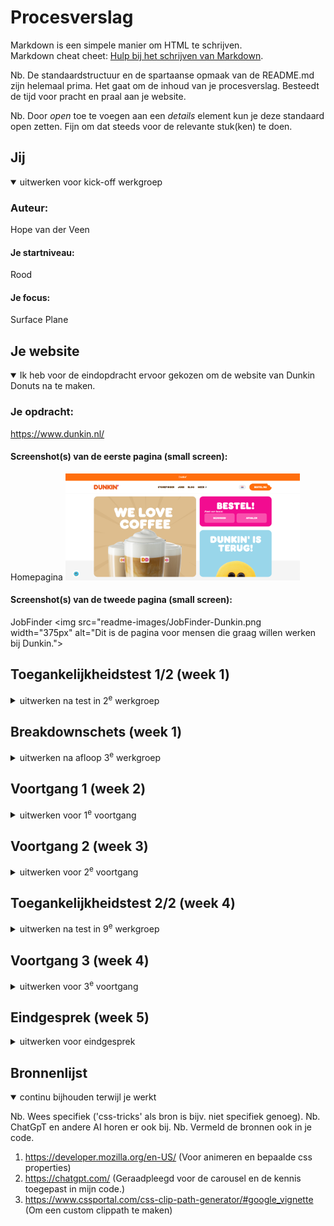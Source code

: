 # Procesverslag
Markdown is een simpele manier om HTML te schrijven.  
Markdown cheat cheet: [Hulp bij het schrijven van Markdown](https://github.com/adam-p/markdown-here/wiki/Markdown-Cheatsheet).

Nb. De standaardstructuur en de spartaanse opmaak van de README.md zijn helemaal prima. Het gaat om de inhoud van je procesverslag. Besteedt de tijd voor pracht en praal aan je website.

Nb. Door *open* toe te voegen aan een *details* element kun je deze standaard open zetten. Fijn om dat steeds voor de relevante stuk(ken) te doen.





## Jij

<details open>
  <summary>uitwerken voor kick-off werkgroep</summary>

  ### Auteur:
  Hope van der Veen

  #### Je startniveau:
  Rood

  #### Je focus:
  Surface Plane
 
</details>





## Je website

<details open>
  <summary>Ik heb voor de eindopdracht ervoor gekozen om de website van Dunkin Donuts na te maken.</summary>

  ### Je opdracht:
  https://www.dunkin.nl/ 

  #### Screenshot(s) van de eerste pagina (small screen): 
  Homepagina
  <img src="readme-images/homepagina-dunkin.png" width="375px" alt="Dit is de landingspagina waar je op komt als je de website start.">

  #### Screenshot(s) van de tweede pagina (small screen):
  JobFinder
  <img src="readme-images/JobFinder-Dunkin.png width="375px" alt="Dit is de pagina voor mensen die graag willen werken bij Dunkin.">
 
</details>



## Toegankelijkheidstest 1/2 (week 1)

<details>
  <summary>uitwerken na test in 2<sup>e</sup> werkgroep</summary>

  ### Bevindingen
  Lijst met je bevindingen die in de test naar voren kwamen:
  ### Content
  - Use plain language and avoid figures of speech, idioms, and complicated metaphors. (Ze gebruiken makkelijke tekst en geen metaforen.)
  - Make sure that button, a (links) and label (in forms) content is unique and discriptive. (Niet discriptive genoeg.)

  ### Global Code
  - Validate your HTML. (Ze hadden heel veel errors in de console.)
  - Use a lang attribute on the html element. (Dit hebben ze gedaan.)
  - Provide a unique title for each page. (Dit hebben ze gedaan.)
  - Ensure that viewport zoom is not disabled. (Deze staat aan.)

  ### Keyboard
  - Make sure there is a visible focus style for interactive elements that are navigated (tab and shift + tab) to via keyboard input. (Er is een  duidelijke focusstate.)
  - Check to see that keyboard focus order matches the visual layout. (Alleen bij het bestellen van donuts is deze een beetje vaag, maar die pagina ga ik niet namaken.)

  ### Mobile and touch
  - Check that the site can be rotated to any orientation. (Dit kan.)
  - Remove horizontal scrolling. (Hebben ze gedaan.)
  - Ensure that button and link icons can be activated with ease (size and position). (Dit hebben ze gedaan.)
  - Ensure sufficient space between interactive items in order to provide a scroll area. (Dit hebben ze gedaan.)

  ### Headings
  - Use heading elements to introduce content. (Dit doen ze.)
  - Use only one h1 element per page or view. (Ze gebruiken meerdere h1 per pagina.)
  - Heading elements should be written in a logical sequence. (Ze gebruiken de heading elementen door elkaar heen.)
  - Don't skip heading levels. (Dit doen ze wel. Ze gaan van 2 naar 5 vanwege vormgeving.)

  ### Lists
  - Use list elements (ol,ul and dl elements) for list content. (Ze gebruiken div's.)

  ### Images
  - Make sure that all img elements have an alt attribute. (Die gebruiken ze wel, maar geen duidelijke alt text.)
  - Make sure that decorative images use null alt (empty) attribute values. (Ze hebben deze wel alt text gegeven.)
  - Provide a text alternative for complex images such as charts, graphs and maps. (Dit doen ze niet.)
  - For images containing text, make sure the alt description includes the image's text. (Ze beschrijven alleen de foto niet de text die erboven staat.)

  ### Media (Video and Audio)
  Niet van toepassing

  ### Controls
  - Use the a element for links. (Dit doen ze.)
  - Ensure that links are recognizable as links. (Dit doen ze.)
  - Ensure that controls have :focus states. (Dit hebben ze.)
  - Use the button element for buttons. (Ze gebruiken a of div.)
  - Provide a skip link and make sure that it is visible when focused. (Ze maken geen gebruik van een skiplink.)
  - Identify links that open in a new tab or window. (Je ziet niet aan de links of ze openen in een nieuw tabblad.)

  ### Appearance
  - Check if dark and light mode are supported. (Deze gebruiken ze.)
  - Check is high contrast mode is supported. (Deze gebruiken ze.)
  - Increase text size to 200%. (Dit kan.)
  - Make sure color isn't the only way information is conveyed. (Ze gebruiken ook letterdikte en grootte.)

  ### Animation
  - Ensure animations are subtle and do not flash to much. (Dit doen ze.)
  - Provide a mechanism to pause background video. (Dit hebben ze niet.)
  - Make sure all animation obeys the prefers-reduced-motion media query. (Dit hebben ze niet.)

  ### Color contrast
  - Check the contrast for all normal-sized text. (Sommige kleine tekst is dikgemaakt waardoor het moeilijk te lezen is voor mensen die slecht zien.)
  - Check the contrast for all large-sized text. (Hier is het contrast goed.)
  - Check the contrast for all icons. (De iconen hebben een goed contrast.)
  - Check text that overlaps images or video. (Hebben ze wel, maar het contrast is wel goed.)
  - Check custom ::selection colors. (Die gebruiken ze.)
</details>



## Breakdownschets (week 1)

<details>
  <summary>uitwerken na afloop 3<sup>e</sup> werkgroep</summary>

  ### de hele pagina: 
  <img src="readme-images/Breakdown schets Dunkin.png" width="375px" alt="breakdown van de hele pagina">

  ### dynamisch deel (bijv menu): 
  <img src="readme-images/Hamburgermenu_breakdown.png" width="375px" alt="breakdown van een dynamisch deel">

</details>





## Voortgang 1 (week 2)

<details>
  <summary>uitwerken voor 1<sup>e</sup> voortgang</summary>

  ### Stand van zaken
  Ik vond de oefeningen die we hebben gedaan heel fijn om weer even in te komen. Ik had wat meer moeite met de Javascript dan de HTML en de CSS, maar ben er uiteindelijk wel uitgekomen. Ik heb er denk ik toch voor gekozen om responsive te gaan doen i.p.v Surface Plane. Ik heb hiervoor gekozen omdat ik denk dat ik dit later meer zal gebruiken en ik dit graag beter wil leren.


  ### Agenda voor meeting
  samen met je groepje opstellen

  | student 1      | student 2          | student 3    | student 4        |
  | ---            | ---                | ---          | ---              |
  |Hoe moet ik mijn|
  | font inladen?  | dit als er tijd is | nog een punt | dit wil ik zeker |
  | ...            | ...                | ...          | ...              |


  ### Verslag van meeting
  hier na afloop snel de uitkomsten van de meeting vastleggen

  - Breadownschetsen verbeteren.
  - Toegankelijkheids test uitbereiden.

</details>





## Voortgang 2 (week 3)

<details>
  <summary>uitwerken voor 2<sup>e</sup> voortgang</summary>

  ### Stand van zaken
  Ik ben deze week begonnen aan de css, maar omdat ik het best complex vind ben ik nog niet super ver gekomen. Ik ga hier dit weekend en komende week meer tijd aan besteden.

  ### Agenda voor meeting
  samen met je groepje opstellen

  | student 1      | student 2          | student 3    | student 4        |
  | ---            | ---                | ---          | ---              |
  | De onderste    | en dit             | en ik dit    | en dan ik dat    |
  | button blijft  | dit als er tijd is | nog een punt | dit wil ik zeker |
  | niet op zijn   |                    |              |                  |
  | plek           | ...                | ...          | ...              |


  ### Verslag van meeting
  hier na afloop snel de uitkomsten van de meeting vastleggen

  - Bij het lettertype de wof weg of de /, want hij word niet ingeladen in github.
  - Gebruik custom properties

</details>





## Toegankelijkheidstest 2/2 (week 4)

<details>
  <summary>uitwerken na test in 9<sup>e</sup> werkgroep</summary>

  ### Bevindingen
  Lijst met je bevindingen die in de test naar voren kwamen (geef ook aan wat er verbeterd is):

  ### Content
  - Use plain language and avoid figures of speech, idioms, and complicated metaphors. (Ik heb makkelijke tekst gebruikt en geen metaforen.)
  - Make sure that button, a (links) and label (in forms) content is unique and discriptive. (Ik heb de links discriptief gemaakt.)

  ### Global Code
  - Validate your HTML. (Ik heb geen errors in mijn HTML.)
  - Use a lang attribute on the html element. (Dit heb ik gedaan.)
  - Provide a unique title for each page. (Dit heb ik gedaan.)
  - Ensure that viewport zoom is not disabled. (Dit kan.)

  ### Keyboard
  - Make sure there is a visible focus style for interactive elements that are navigated (tab and shift + tab) to via keyboard input. (Er is een  duidelijke focusstate.)
  - Check to see that keyboard focus order matches the visual layout. (Het matcht de layout als ik niks aan mijn keyboard doe, maar als ik tab ga gebruiken slaat hij dingen over.)

  ### Mobile and touch
  - Check that the site can be rotated to any orientation. (Dit kan.)
  - Remove horizontal scrolling. (Heb ik gedaan.)
  - Ensure that button and link icons can be activated with ease (size and position). (Dit heb ik gedaan.)
  - Ensure sufficient space between interactive items in order to provide a scroll area. (Dit heb ik gedaan.)

  ### Headings
  - Use heading elements to introduce content. (Dit doen ik.)
  - Use only one h1 element per page or view. (Dit heb ik.)
  - Heading elements should be written in a logical sequence. (Ze staan bij mij in een logische volgorde.)
  - Don't skip heading levels. (Dit doe ik niet.)

  ### Lists
  - Use list elements (ol,ul and dl elements) for list content. (Ik heb ul's gebruikt.)

  ### Images
  - Make sure that all img elements have an alt attribute. (Dit heb ik gedaan.)
  - Make sure that decorative images use null alt (empty) attribute values. (Decoratieve foto's heb ik geen alt text gegeven.)
  - Provide a text alternative for complex images such as charts, graphs and maps. (Dit heb ik gedaan.)
  - For images containing text, make sure the alt description includes the image's text. (Dit heb ik gedaan.)

  ### Media (Video and Audio)
  Niet van toepassing

  ### Controls
  - Use the a element for links. (Dit heb ik.)
  - Ensure that links are recognizable as links. (Dit heb ik.)
  - Ensure that controls have :focus states. (Dit heb ik.)
  - Use the button element for buttons. (Dit heb ik.)
  - Provide a skip link and make sure that it is visible when focused. (Ik heb geen skiplink gemaakt.)
  - Identify links that open in a new tab or window. (Je ziet niet aan de links of ze openen in een nieuw tabblad.)

  ### Appearance
  - Check if dark and light mode are supported. (Dit heb ik.)
  - Check is high contrast mode is supported. (Dit heb ik.)
  - Increase text size to 200%. (Dit kan.)
  - Make sure color isn't the only way information is conveyed. (Ik gebruik ook letterdikte en grootte.)

  ### Animation
  - Ensure animations are subtle and do not flash to much. (Dit heb ik.)
  - Provide a mechanism to pause background video. (Dit heb ik niet.)
  - Make sure all animation obeys the prefers-reduced-motion media query. (Ik kan dit niet vinden op mijn laptop.)

  ### Color contrast
  - Check the contrast for all normal-sized text. (Ik heb bij de letters die ik te klein vond ervoor gezorgt dat ze nu groter waren.)
  - Check the contrast for all large-sized text. (Hier is het contrast goed.)
  - Check the contrast for all icons. (De iconen hebben een goed contrast.)
  - Check text that overlaps images or video. (Hebben ze wel, maar het contrast is wel goed.)
  - Check custom ::selection colors. (Die gebruik ik.)
</details>





## Voortgang 3 (week 4)

<details>
  <summary>uitwerken voor 3<sup>e</sup> voortgang</summary>

  ### Stand van zaken
  Met de css is alles gelukt alleen weet ik niet zo goed hoe ik met de animaties moet beginnen.


  ### Agenda voor meeting
  samen met je groepje opstellen

  | student 1      | student 2          | student 3    | student 4        |
  | ---            | ---                | ---          | ---              |
  | Hoe hebben ze 
  | de intro gedaan| dit als er tijd is | nog een punt | dit wil ik zeker |
  | Hoe moet ik de 
  | animatie van de 
  | sections doen? | ...                | ...          | ...              |


  ### Verslag van meeting
  hier na afloop snel de uitkomsten van de meeting vastleggen

  - Css ziet er goed uit
  - Ga nu beginnen aan de animaties
  - Doe de custom properties

</details>





## Eindgesprek (week 5)

<details>
  <summary>uitwerken voor eindgesprek</summary>

  ### Je uitkomst - karakteristiek screenshots:
  <img src="readme-images/Eindopdracht FED.png" width="375px" alt="Homepagina dunkin">
  <img src="readme-images/microinteractie.png" width="375px" alt="Microinteractie"> 
  <img src="readme-images/jobs pagina.png" width="375px" alt="Jobs pagina"> 

  ### Dit ging goed/Heb ik geleerd: 
  Ik vond dat de CSS op deze website erg goed gelukt was en ben ook erg trots op hoe erg het op de echte site lijkt. 
  Wat ik heb geleerd is de custom properties gebruiken, light-dark mode maken en hoe ik moet animeren met keyframes.

  <img src="readme-images/custom_properties.png" width="375px" alt="top">
  <img src="readme-images/keyframes.png" width="375px" alt="top">


  ### Dit was lastig/Is niet gelukt:
  Ik vond de carousel het lastigst. Ik heb hier ook het meeste hulp bij gezocht. Uiteindelijk is het wel gelukt.

  <img src="readme-images/carousel.png" width="375px" alt="bummer">
</details>





## Bronnenlijst

<details open>
  <summary>continu bijhouden terwijl je werkt</summary>

  Nb. Wees specifiek ('css-tricks' als bron is bijv. niet specifiek genoeg). 
  Nb. ChatGpT en andere AI horen er ook bij.
  Nb. Vermeld de bronnen ook in je code.

  1. https://developer.mozilla.org/en-US/ (Voor animeren en bepaalde css properties)
  2. https://chatgpt.com/ (Geraadpleegd voor de carousel en de kennis toegepast in mijn code.)
  3. https://www.cssportal.com/css-clip-path-generator/#google_vignette (Om een custom clippath te maken)

</details>